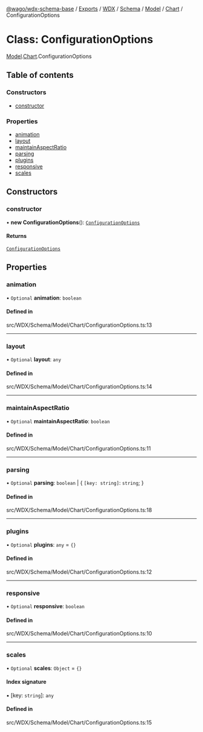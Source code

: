 [@wago/wdx-schema-base](../README.md) / [Exports](../modules.md) / [WDX](../modules/WDX.md) / [Schema](../modules/WDX.Schema.md) / [Model](../modules/WDX.Schema.Model.md) / [Chart](../modules/WDX.Schema.Model.Chart.md) / ConfigurationOptions

# Class: ConfigurationOptions

[Model](../modules/WDX.Schema.Model.md).[Chart](../modules/WDX.Schema.Model.Chart.md).ConfigurationOptions

## Table of contents

### Constructors

- [constructor](WDX.Schema.Model.Chart.ConfigurationOptions.md#constructor)

### Properties

- [animation](WDX.Schema.Model.Chart.ConfigurationOptions.md#animation)
- [layout](WDX.Schema.Model.Chart.ConfigurationOptions.md#layout)
- [maintainAspectRatio](WDX.Schema.Model.Chart.ConfigurationOptions.md#maintainaspectratio)
- [parsing](WDX.Schema.Model.Chart.ConfigurationOptions.md#parsing)
- [plugins](WDX.Schema.Model.Chart.ConfigurationOptions.md#plugins)
- [responsive](WDX.Schema.Model.Chart.ConfigurationOptions.md#responsive)
- [scales](WDX.Schema.Model.Chart.ConfigurationOptions.md#scales)

## Constructors

### constructor

• **new ConfigurationOptions**(): [`ConfigurationOptions`](WDX.Schema.Model.Chart.ConfigurationOptions.md)

#### Returns

[`ConfigurationOptions`](WDX.Schema.Model.Chart.ConfigurationOptions.md)

## Properties

### animation

• `Optional` **animation**: `boolean`

#### Defined in

src/WDX/Schema/Model/Chart/ConfigurationOptions.ts:13

___

### layout

• `Optional` **layout**: `any`

#### Defined in

src/WDX/Schema/Model/Chart/ConfigurationOptions.ts:14

___

### maintainAspectRatio

• `Optional` **maintainAspectRatio**: `boolean`

#### Defined in

src/WDX/Schema/Model/Chart/ConfigurationOptions.ts:11

___

### parsing

• `Optional` **parsing**: `boolean` \| \{ `[key: string]`: `string`;  }

#### Defined in

src/WDX/Schema/Model/Chart/ConfigurationOptions.ts:18

___

### plugins

• `Optional` **plugins**: `any` = `{}`

#### Defined in

src/WDX/Schema/Model/Chart/ConfigurationOptions.ts:12

___

### responsive

• `Optional` **responsive**: `boolean`

#### Defined in

src/WDX/Schema/Model/Chart/ConfigurationOptions.ts:10

___

### scales

• `Optional` **scales**: `Object` = `{}`

#### Index signature

▪ [key: `string`]: `any`

#### Defined in

src/WDX/Schema/Model/Chart/ConfigurationOptions.ts:15
